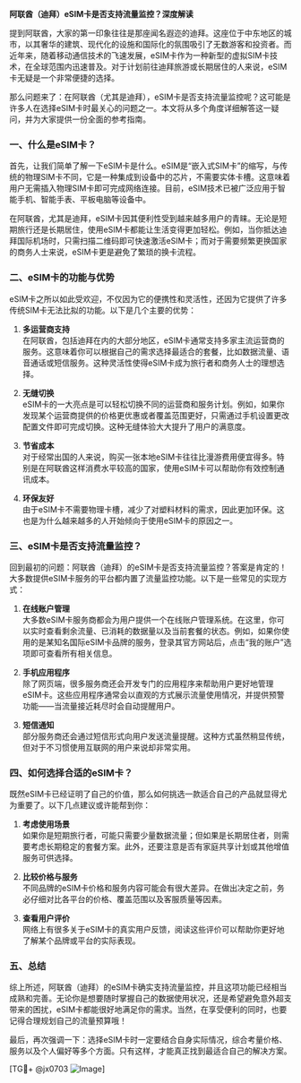 **阿联酋（迪拜）eSIM卡是否支持流量监控？深度解读**

提到阿联酋，大家的第一印象往往是那座闻名遐迩的迪拜。这座位于中东地区的城市，以其奢华的建筑、现代化的设施和国际化的氛围吸引了无数游客和投资者。而近年来，随着移动通信技术的飞速发展，eSIM卡作为一种新型的虚拟SIM卡技术，在全球范围内迅速普及。对于计划前往迪拜旅游或长期居住的人来说，eSIM卡无疑是一个非常便捷的选择。

那么问题来了：在阿联酋（尤其是迪拜），eSIM卡是否支持流量监控呢？这可能是许多人在选择eSIM卡时最关心的问题之一。本文将从多个角度详细解答这一疑问，并为大家提供一份全面的参考指南。

### 一、什么是eSIM卡？

首先，让我们简单了解一下eSIM卡是什么。eSIM是“嵌入式SIM卡”的缩写，与传统的物理SIM卡不同，它是一种集成到设备中的芯片，不需要实体卡槽。这意味着用户无需插入物理SIM卡即可完成网络连接。目前，eSIM技术已被广泛应用于智能手机、智能手表、平板电脑等设备中。

在阿联酋，尤其是迪拜，eSIM卡因其便利性受到越来越多用户的青睐。无论是短期旅行还是长期居住，使用eSIM卡都能让生活变得更加轻松。例如，当你抵达迪拜国际机场时，只需扫描二维码即可快速激活eSIM卡；而对于需要频繁更换国家的商务人士来说，eSIM卡更是避免了繁琐的换卡流程。

### 二、eSIM卡的功能与优势

eSIM卡之所以如此受欢迎，不仅因为它的便携性和灵活性，还因为它提供了许多传统SIM卡无法比拟的功能。以下是几个主要的优势：

1. **多运营商支持**  
   在阿联酋，包括迪拜在内的大部分地区，eSIM卡通常支持多家主流运营商的服务。这意味着你可以根据自己的需求选择最适合的套餐，比如数据流量、语音通话或短信服务。这种灵活性使得eSIM卡成为旅行者和商务人士的理想选择。

2. **无缝切换**  
   eSIM卡的一大亮点是可以轻松切换不同的运营商和服务计划。例如，如果你发现某个运营商提供的价格更优惠或者覆盖范围更好，只需通过手机设置更改配置文件即可完成切换。这种无缝体验大大提升了用户的满意度。

3. **节省成本**  
   对于经常出国的人来说，购买一张本地eSIM卡往往比漫游费用便宜得多。特别是在阿联酋这样消费水平较高的国家，使用eSIM卡可以帮助你有效控制通讯成本。

4. **环保友好**  
   由于eSIM卡不需要物理卡槽，减少了对塑料材料的需求，因此更加环保。这也是为什么越来越多的人开始倾向于使用eSIM卡的原因之一。

### 三、eSIM卡是否支持流量监控？

回到最初的问题：阿联酋（迪拜）的eSIM卡是否支持流量监控？答案是肯定的！大多数提供eSIM卡服务的平台都内置了流量监控功能。以下是一些常见的实现方式：

1. **在线账户管理**  
   大多数eSIM卡服务商都会为用户提供一个在线账户管理系统。在这里，你可以实时查看剩余流量、已消耗的数据量以及当前套餐的状态。例如，如果你使用的是某知名国际eSIM卡品牌的服务，登录其官方网站后，点击“我的账户”选项即可查看所有相关信息。

2. **手机应用程序**  
   除了网页端，很多服务商还会开发专门的应用程序来帮助用户更好地管理eSIM卡。这些应用程序通常会以直观的方式展示流量使用情况，并提供预警功能——当流量接近耗尽时会自动提醒用户。

3. **短信通知**  
   部分服务商还会通过短信形式向用户发送流量提醒。这种方式虽然稍显传统，但对于不习惯使用互联网的用户来说却非常实用。

### 四、如何选择合适的eSIM卡？

既然eSIM卡已经证明了自己的价值，那么如何挑选一款适合自己的产品就显得尤为重要了。以下几点建议或许能帮到你：

1. **考虑使用场景**  
   如果你是短期旅行者，可能只需要少量数据流量；但如果是长期居住者，则需要考虑长期稳定的套餐方案。此外，还要注意是否有家庭共享计划或其他增值服务可供选择。

2. **比较价格与服务**  
   不同品牌的eSIM卡价格和服务内容可能会有很大差异。在做出决定之前，务必仔细对比各平台的价格、覆盖范围以及客服质量等因素。

3. **查看用户评价**  
   网络上有很多关于eSIM卡的真实用户反馈，阅读这些评价可以帮助你更好地了解某个品牌或平台的实际表现。

### 五、总结

综上所述，阿联酋（迪拜）的eSIM卡确实支持流量监控，并且这项功能已经相当成熟和完善。无论你是想要随时掌握自己的数据使用状况，还是希望避免意外超支带来的困扰，eSIM卡都能很好地满足你的需求。当然，在享受便利的同时，也要记得合理规划自己的流量预算哦！

最后，再次强调一下：选择eSIM卡时一定要结合自身实际情况，综合考量价格、服务以及个人偏好等多个方面。只有这样，才能真正找到最适合自己的解决方案。

[TG💪+ @jx0703 ![Image](https://github.com/user-attachments/assets/dbca1d08-cadb-493c-b0ec-ad6f7a83f270)]